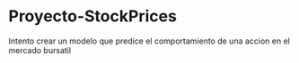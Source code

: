 # Proyecto-StockPrices
Intento crear un modelo que predice el comportamiento de una accion en el mercado bursatil
